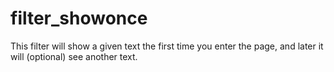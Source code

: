 # filter_showonce
This filter will show a given text the first time you enter the page, and later it will (optional) see another text.
